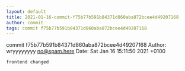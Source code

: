 ```yaml
---
layout: default
title: 2021-01-16-commit-f75b77b591b84371d860aba872bcee4d49207168
author: commit
tags: commit f75b77b591b84371d860aba872bcee4d49207168
---
```


commit f75b77b591b84371d860aba872bcee4d49207168
Author: wryyyyyyyy <no@spam.here>
Date:   Sat Jan 16 15:11:50 2021 +0100

    frontend changed
